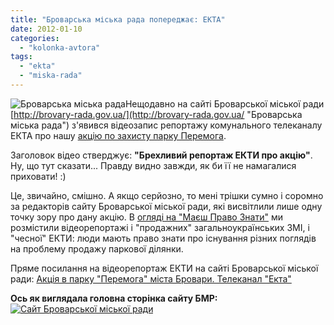 ```yaml
---
title: "Броварська міська рада попереджає: ЕКТА"
date: 2012-01-10
categories: 
  - "kolonka-avtora"
tags: 
  - "ekta"
  - "miska-rada"
---
```


![](https://mpz.brovary.org/wp-content/uploads/2012/01/БМР.jpg "Броварська міська рада")Нещодавно на сайті Броварської міської ради [http://brovary-rada.gov.ua/](http://brovary-rada.gov.ua/ "Броварська міська рада") з'явився відеозапис репортажу комунального телеканалу ЕКТА про нашу [акцію по захисту парку Перемога](https://mpz.brovary.org/novini/u-brovarah-did-moroz-prosit-deputativ-ne-chipaty-park-peremoga/ "У Броварах Дід Мороз просить депутатів не чіпати парк “Перемога”").

Заголовок відео стверджує: **"Брехливий репортаж ЕКТИ про акцію"**. Ну, що тут сказати... Правду видно завжди, як би її не намагалися приховати! :) <!--more-->

Це, звичайно, смішно. А якщо серйозно, то мені трішки сумно і соромно за редакторів сайту Броварської міської ради, які висвітлили лише одну точку зору про дану акцію. В [огляді на "Маєш Право Знати"](https://mpz.brovary.org/novini/u-brovarah-did-moroz-prosit-deputativ-ne-chipaty-park-peremoga/ "У Броварах Дід Мороз просить депутатів не чіпати парк “Перемога”") ми розмістили відеорепортажі і "продажних" загальноукраїнських ЗМІ, і "чесної" ЕКТИ: люди мають право знати про існування різних поглядів на проблему продажу паркової ділянки.

Пряме посилання на відеорепортаж ЕКТИ на сайті Броварської міської ради: [Акція в парку "Перемога" міста Бровари. Телеканал "Екта"](http://brovary-rada.gov.ua/akts%D1%96ya-v-parku-peremoga-m%D1%96sta-brovari-telekanal-ekta "Брехливий репортаж ЕКТИ про акцію")

**Ось як виглядала головна сторінка сайту БМР:** [![](https://mpz.brovary.org/wp-content/uploads/2012/01/Сайт-Броварської-міської-ради.png "Сайт Броварської міської ради")](https://mpz.brovary.org/wp-content/uploads/2012/01/Сайт-Броварської-міської-ради.png)
